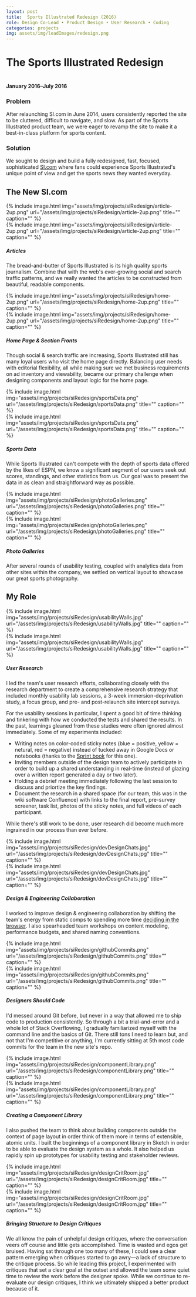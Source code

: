 ```yaml
---
layout: post
title:  Sports Illustrated Redesign (2016)
role: Design Co-Lead • Product Design • User Research • Coding
categories: projects
img: assets/img/leadImages/redesign.png
---
```



<div class="title">
  <h1 class="headline">The <span class="sports">Sports</span> <span class="illustrated">Illustrated</span> Redesign</h1>
  <img src="../assets/img/projects/siRedesign/hero-redesign2.png" alt="" class="hero-img">
  <h4 class="date">January 2016–July 2016</h4>
  <div class="intro">
    <h3>Problem</h3>
    <p>After relaunching SI.com in June 2014, users consistently reported the site to be cluttered, difficult to navigate, and slow. As part of the Sports Illustrated product team, we were eager to revamp the site to make it a best-in-class platform for sports content.</p>
    <h3>Solution</h3>
    <p>We sought to design and build a fully redesigned, fast, focused, sophisticated <a href="http://www.si.com/">SI.com</a> where fans could experience Sports Illustrated's unique point of view and get the sports news they wanted everyday.</p>
  </div>
</div>

<section>
  <h2 class="bullet">The New SI.com</h2>
  <div class="highlight-odd">
    <div class="screenshot-sm">{% include image.html img="assets/img/projects/siRedesign/article-2up.png" url="/assets/img/projects/siRedesign/article-2up.png" title="" caption="" %}</div>
    <div class="screenshot-lg">{% include image.html img="assets/img/projects/siRedesign/article-2up.png" url="/assets/img/projects/siRedesign/article-2up.png" title="" caption="" %}</div>
    <div class="takeaway">
      <h5 class="example">Articles</h5>
      <p class="description">The bread-and-butter of Sports Illustrated is its high quality sports journalism. Combine that with the web's ever-growing social and search traffic patterns, and we really wanted the articles to be constructed from beautiful, readable components.</p>
    </div>
  </div>
  <div class="highlight-even">
    <div class="screenshot-sm">{% include image.html img="assets/img/projects/siRedesign/home-2up.png" url="/assets/img/projects/siRedesign/home-2up.png" title="" caption="" %}</div>
    <div class="screenshot-lg">{% include image.html img="assets/img/projects/siRedesign/home-2up.png" url="/assets/img/projects/siRedesign/home-2up.png" title="" caption="" %}</div>
    <div class="takeaway">
      <h5 class="example">Home Page & Section Fronts</h5>
      <p class="description">Though social & search traffic are increasing, Sports Illustrated still has many loyal users who visit the home page directly. Balancing user needs with editorial flexibility, all while making sure we met business requirements on ad inventory and viewability, became our primary challenge when designing components and layout logic for the home page.</p>
    </div>
  </div>
  <div class="highlight-odd">
    <div class="screenshot-sm">{% include image.html img="assets/img/projects/siRedesign/sportsData.png" url="/assets/img/projects/siRedesign/sportsData.png" title="" caption="" %}</div>
    <div class="screenshot-lg">{% include image.html img="assets/img/projects/siRedesign/sportsData.png" url="/assets/img/projects/siRedesign/sportsData.png" title="" caption="" %}</div>
    <div class="takeaway">
      <h5 class="example">Sports Data</h5>
      <p class="description">While Sports Illustrated can't compete with the depth of sports data offered by the likes of ESPN, we know a significant segment of our users seek out scores, standings, and other statistics from us. Our goal was to present the data in as clean and straightforward way as possible.</p>
    </div>
  </div>
  <div class="highlight-even">
    <div class="screenshot-sm">{% include image.html img="assets/img/projects/siRedesign/photoGalleries.png" url="/assets/img/projects/siRedesign/photoGalleries.png" title="" caption="" %}</div>
    <div class="screenshot-lg">{% include image.html img="assets/img/projects/siRedesign/photoGalleries.png" url="/assets/img/projects/siRedesign/photoGalleries.png" title="" caption="" %}</div>
    <div class="takeaway">
      <h5 class="example">Photo Galleries</h5>
      <p class="description">After several rounds of usability testing, coupled with analytics data from other sites within the company, we settled on vertical layout to showcase our great sports photography.</p>
    </div>
  </div>
</section>

<section>
  <h2 class="bullet">My Role</h2>
  <div class="highlight-odd">
    <div class="screenshot-sm">{% include image.html img="assets/img/projects/siRedesign/usabilityWalls.jpg" url="/assets/img/projects/siRedesign/usabilityWalls.jpg" title="" caption="" %}</div>
    <div class="screenshot-lg">{% include image.html img="assets/img/projects/siRedesign/usabilityWalls.jpg" url="/assets/img/projects/siRedesign/usabilityWalls.jpg" title="" caption="" %}</div>
    <div class="takeaway">
      <h5 class="example">User Research</h5>
      <p class="description">I led the team's user research efforts, collaborating closely with the research department to create a comprehensive research strategy that included monthly usability lab sessions, a 3-week immersion-deprivation study, a focus group, and pre- and post-relaunch site intercept surveys.</p>
      <div class="line-break"></div>
      <div class="elaborate">
        <p>For the usability sessions in particular, I spent a good bit of time thinking and tinkering with how we conducted the tests and shared the results. In the past, learnings gleaned from these studies were often ignored almost immediately. Some of my experiments included:</p>
        <ul>
          <li>Writing notes on color-coded sticky notes (blue = positive, yellow = netural, red = negative) instead of tucked away in Google Docs or notebooks (thanks to the <a href="http://www.thesprintbook.com/">Sprint book</a> for this one).</li>
          <li>Inviting members outside of the design team to actively participate in order to build up a shared understanding in real-time (instead of glazing over a written report generated a day or two later).</li>
          <li>Holding a debrief meeting immediately following the last session to discuss and priortize the key findings.</li>
          <li>Document the research in a shared space (for our team, this was in the wiki software Confluence) with links to the final report, pre-survey screener, task list, photos of the sticky notes, and full videos of each participant.</li>
        </ul>
        <p>While there's still work to be done, user research did become much more ingrained in our process than ever before.</p>
      </div>
    </div>
  </div>
  <div class="highlight-even">
    <div class="screenshot-sm">{% include image.html img="assets/img/projects/siRedesign/devDesignChats.jpg" url="/assets/img/projects/siRedesign/devDesignChats.jpg" title="" caption="" %}</div>
    <div class="screenshot-lg">{% include image.html img="assets/img/projects/siRedesign/devDesignChats.jpg" url="/assets/img/projects/siRedesign/devDesignChats.jpg" title="" caption="" %}</div>
    <div class="takeaway">
      <h5 class="example">Design & Engineering Collaboration</h5>
      <p class="description">I worked to improve design & engineering collaboration by shifting the team's energy from static comps to spending more time <a href="https://twitter.com/brad_frost/status/333945642139406336">deciding in the browser</a>. I also spearheaded team workshops on content modeling, performance budgets, and shared naming conventions.</p>
    </div>
  </div>
  <div class="highlight-odd">
    <div class="screenshot-sm">{% include image.html img="assets/img/projects/siRedesign/githubCommits.png" url="/assets/img/projects/siRedesign/githubCommits.png" title="" caption="" %}</div>
    <div class="screenshot-lg">{% include image.html img="assets/img/projects/siRedesign/githubCommits.png" url="/assets/img/projects/siRedesign/githubCommits.png" title="" caption="" %}</div>
    <div class="takeaway">
      <h5 class="example">Designers Should Code</h5>
      <p class="description">I'd messed around Git before, but never in a way that allowed me to ship code to production consistently. So through a bit a trial-and-error and a whole lot of Stack Overflowing, I gradually familiarized myself with the command line and the basics of Git. There still tons I need to learn but, and not that I'm competitive or anything, I'm currently sitting at 5th most code commits for the team in the new site's repo.</p>
    </div>
  </div>
  <div class="highlight-even">
    <div class="screenshot-sm">{% include image.html img="assets/img/projects/siRedesign/componentLibrary.png" url="/assets/img/projects/siRedesign/componentLibrary.png" title="" caption="" %}</div>
    <div class="screenshot-lg">{% include image.html img="assets/img/projects/siRedesign/componentLibrary.png" url="/assets/img/projects/siRedesign/componentLibrary.png" title="" caption="" %}</div>
    <div class="takeaway">
      <h5 class="example">Creating a Component Library</h5>
      <p class="description">I also pushed the team to think about building components outside the context of page layout in order think of them more in terms of extensible, atomic units. I built the beginnings of a component library in Sketch in order to be able to evaluate the design system as a whole. It also helped us rapidly spin up prototypes for usability testing and stakeholder reviews.</p>
    </div>
  </div>
  <div class="highlight-odd">
    <div class="screenshot-sm">{% include image.html img="assets/img/projects/siRedesign/designCritRoom.jpg" url="/assets/img/projects/siRedesign/designCritRoom.jpg" title="" caption="" %}</div>
    <div class="screenshot-lg">{% include image.html img="assets/img/projects/siRedesign/designCritRoom.jpg" url="/assets/img/projects/siRedesign/designCritRoom.jpg" title="" caption="" %}</div>
    <div class="takeaway">
      <h5 class="example">Bringing Structure to Design Critiques</h5>
      <p class="description">We all know the pain of unhelpful design critiques, where the conversation veers off course and little gets accomplished. Time is wasted and egos get bruised. Having sat through one too many of these, I could see a clear pattern emerging when critiques started to go awry—a lack of structure to the critique process. So while leading this project, I experimented with critiques that set a clear goal at the outset and allowed the team some quiet time to review the work before the designer spoke. While we continue to re-evaluate our design critiques, I think we ultimately shipped a better product because of it.</p>
    </div>
  </div>
</section>